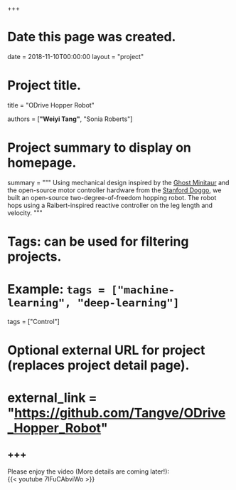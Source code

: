 +++
# Date this page was created.
date = 2018-11-10T00:00:00
layout = "project"

# Project title.
title = "ODrive Hopper Robot"

authors = [**"Weiyi Tang"**, "Sonia Roberts"]

# Project summary to display on homepage.
summary = """
Using mechanical design inspired by the [Ghost Minitaur](https://kodlab.seas.upenn.edu/robots/ghost-minitaur/) and the open-source motor controller hardware from the [Stanford Doggo](https://github.com/Nate711/StanfordDoggoProject), we built an open-source two-degree-of-freedom hopping robot. The robot hops using a Raibert-inspired reactive controller on the leg length and velocity.
 """

# Tags: can be used for filtering projects.
# Example: `tags = ["machine-learning", "deep-learning"]`
tags = ["Control"]

# Optional external URL for project (replaces project detail page).
# external_link = "https://github.com/Tangve/ODrive_Hopper_Robot"
+++
---
Please enjoy the video (More details are coming later!):<br>
{{< youtube 7lFuCAbviWo >}}
